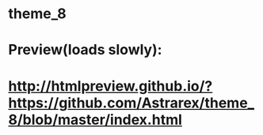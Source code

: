 # theme_8
# Preview(loads slowly):
# http://htmlpreview.github.io/?https://github.com/Astrarex/theme_8/blob/master/index.html
